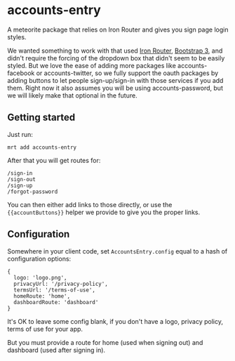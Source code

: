 # accounts-entry

A meteorite package that relies on Iron Router and gives you sign page login styles.

We wanted something to work with that used [Iron
Router](https://github.com/EventedMind/iron-router), [Bootstrap
3](https://github.com/mangasocial/meteor-bootstrap-3), and didn't require the forcing of the dropdown box that didn't seem to be easily styled. But we love the ease of adding more packages like accounts-facebook or accounts-twitter, so we fully support the oauth packages by adding buttons to let people sign-up/sign-in with those services if you add them.  Right now it also assumes you will be using accounts-password, but we will likely make that optional in the future.

## Getting started

Just run:

````
mrt add accounts-entry
````

After that you will get routes for:
````
/sign-in
/sign-out
/sign-up
/forgot-password
````

You can then either add links to those directly, or use the ````{{accountButtons}}```` helper we provide to give you the proper links.

## Configuration

Somewhere in your client code, set `AccountsEntry.config` equal to a hash of configuration options:

```
{
  logo: 'logo.png',
  privacyUrl: '/privacy-policy',
  termsUrl: '/terms-of-use',
  homeRoute: 'home',
  dashboardRoute: 'dashboard'
}
```

It's OK to leave some config blank, if you don't have a logo, privacy
policy, terms of use for your app.

But you must provide a route for home (used when signing out) and
dashboard (used after signing in).

